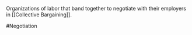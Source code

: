 Organizations of labor that band together to negotiate with their employers in [[Collective Bargaining]].

#Negotiation